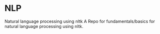 # NLP
Natural language processing using nltk
A Repo for fundamentals/basics for natural language processing using nltk.
